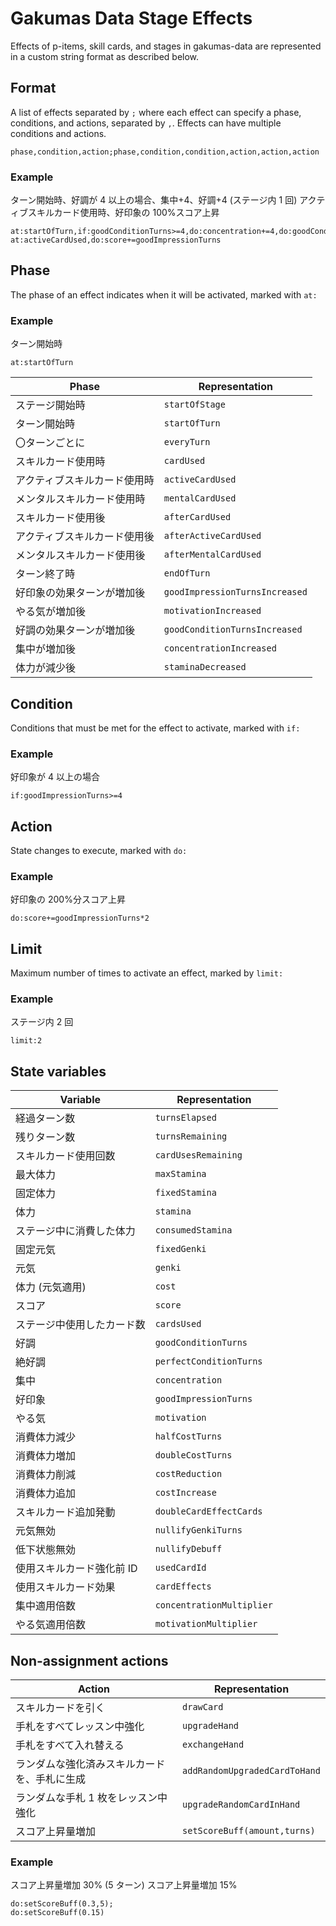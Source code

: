 # Gakumas Data Stage Effects

Effects of p-items, skill cards, and stages in gakumas-data are represented in a custom string format as described below.

## Format

A list of effects separated by `;` where each effect can specify a phase, conditions, and actions, separated by `,`.
Effects can have multiple conditions and actions.

```
phase,condition,action;phase,condition,condition,action,action,action
```

### Example

ターン開始時、好調が 4 以上の場合、集中+4、好調+4 (ステージ内 1 回)
アクティブスキルカード使用時、好印象の 100%スコア上昇

```
at:startOfTurn,if:goodConditionTurns>=4,do:concentration+=4,do:goodConditionTurns+=4,limit:1;
at:activeCardUsed,do:score+=goodImpressionTurns
```

## Phase

The phase of an effect indicates when it will be activated, marked with `at:`

### Example

ターン開始時

```
at:startOfTurn
```

| Phase                        | Representation                 |
| ---------------------------- | ------------------------------ |
| ステージ開始時               | `startOfStage`                 |
| ターン開始時                 | `startOfTurn`                  |
| 〇ターンごとに               | `everyTurn`                    |
| スキルカード使用時           | `cardUsed`                     |
| アクティブスキルカード使用時 | `activeCardUsed`               |
| メンタルスキルカード使用時   | `mentalCardUsed`               |
| スキルカード使用後           | `afterCardUsed`                |
| アクティブスキルカード使用後 | `afterActiveCardUsed`          |
| メンタルスキルカード使用後   | `afterMentalCardUsed`          |
| ターン終了時                 | `endOfTurn`                    |
| 好印象の効果ターンが増加後   | `goodImpressionTurnsIncreased` |
| やる気が増加後               | `motivationIncreased`          |
| 好調の効果ターンが増加後     | `goodConditionTurnsIncreased`  |
| 集中が増加後                 | `concentrationIncreased`       |
| 体力が減少後                 | `staminaDecreased`             |

## Condition

Conditions that must be met for the effect to activate, marked with `if:`

### Example

好印象が 4 以上の場合

```
if:goodImpressionTurns>=4
```

## Action

State changes to execute, marked with `do:`

### Example

好印象の 200%分スコア上昇

```
do:score+=goodImpressionTurns*2
```

## Limit

Maximum number of times to activate an effect, marked by `limit:`

### Example

ステージ内 2 回

```
limit:2
```

## State variables

| Variable                   | Representation            |
| -------------------------- | ------------------------- |
| 経過ターン数               | `turnsElapsed`            |
| 残りターン数               | `turnsRemaining`          |
| スキルカード使用回数       | `cardUsesRemaining`       |
| 最大体力                   | `maxStamina`              |
| 固定体力                   | `fixedStamina`            |
| 体力                       | `stamina`                 |
| ステージ中に消費した体力   | `consumedStamina`         |
| 固定元気                   | `fixedGenki`              |
| 元気                       | `genki`                   |
| 体力 (元気適用)            | `cost`                    |
| スコア                     | `score`                   |
| ステージ中使用したカード数 | `cardsUsed`               |
| 好調                       | `goodConditionTurns`      |
| 絶好調                     | `perfectConditionTurns`   |
| 集中                       | `concentration`           |
| 好印象                     | `goodImpressionTurns`     |
| やる気                     | `motivation`              |
| 消費体力減少               | `halfCostTurns`           |
| 消費体力増加               | `doubleCostTurns`         |
| 消費体力削減               | `costReduction`           |
| 消費体力追加               | `costIncrease`            |
| スキルカード追加発動       | `doubleCardEffectCards`   |
| 元気無効                   | `nullifyGenkiTurns`       |
| 低下状態無効               | `nullifyDebuff`           |
| 使用スキルカード強化前 ID  | `usedCardId`              |
| 使用スキルカード効果       | `cardEffects`             |
| 集中適用倍数               | `concentrationMultiplier` |
| やる気適用倍数             | `motivationMultiplier`    |

## Non-assignment actions

| Action                                       | Representation                |
| -------------------------------------------- | ----------------------------- |
| スキルカードを引く                           | `drawCard`                    |
| 手札をすべてレッスン中強化                   | `upgradeHand`                 |
| 手札をすべて入れ替える                       | `exchangeHand`                |
| ランダムな強化済みスキルカードを、手札に生成 | `addRandomUpgradedCardToHand` |
| ランダムな手札 1 枚をレッスン中強化          | `upgradeRandomCardInHand`     |
| スコア上昇量増加                             | `setScoreBuff(amount,turns)`  |

### Example

スコア上昇量増加 30% (5 ターン)
スコア上昇量増加 15%

```
do:setScoreBuff(0.3,5);
do:setScoreBuff(0.15)
```
